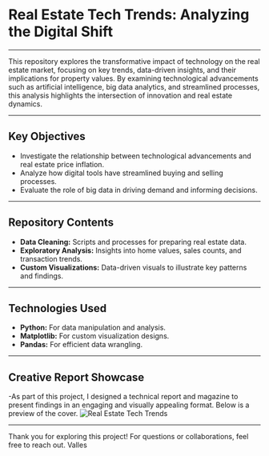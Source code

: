 # Real Estate Tech Trends: Analyzing the Digital Shift

---

This repository explores the transformative impact of technology on the real estate market, focusing on key trends, data-driven insights, and their implications for property values. By examining technological advancements such as artificial intelligence, big data analytics, and streamlined processes, this analysis highlights the intersection of innovation and real estate dynamics.

---

## Key Objectives
- Investigate the relationship between technological advancements and real estate price inflation.
- Analyze how digital tools have streamlined buying and selling processes.
- Evaluate the role of big data in driving demand and informing decisions.

---

## Repository Contents
- **Data Cleaning:** Scripts and processes for preparing real estate data.
- **Exploratory Analysis:** Insights into home values, sales counts, and transaction trends.
- **Custom Visualizations:** Data-driven visuals to illustrate key patterns and findings.

---

## Technologies Used
- **Python:** For data manipulation and analysis.
- **Matplotlib:** For custom visualization designs.
- **Pandas:** For efficient data wrangling.

---

## Creative Report Showcase
-As part of this project, I designed a technical report and magazine to present findings in an engaging and visually appealing format. Below is a preview of the cover.
![Real Estate Tech Trends](https://imageio.forbes.com/blogs-images/valleyvoices/files/2018/02/Bain-cap.jpg?height=468&width=711&fit=bounds)

---

Thank you for exploring this project! For questions or collaborations, feel free to reach out.
Valles
